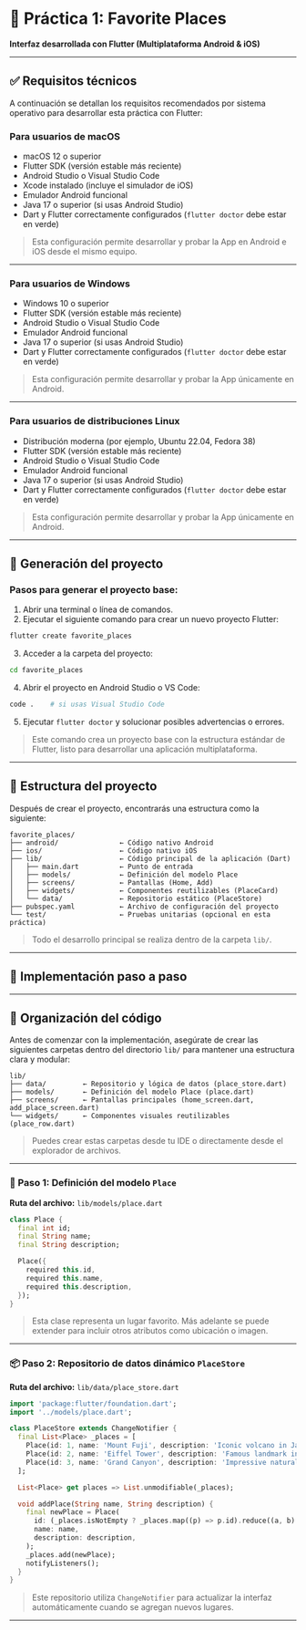 # 📘 Práctica 1: Favorite Places

**Interfaz desarrollada con Flutter (Multiplataforma Android & iOS)**

---

## ✅ Requisitos técnicos

A continuación se detallan los requisitos recomendados por sistema operativo para desarrollar esta práctica con Flutter:

### Para usuarios de macOS

* macOS 12 o superior
* Flutter SDK (versión estable más reciente)
* Android Studio o Visual Studio Code
* Xcode instalado (incluye el simulador de iOS)
* Emulador Android funcional
* Java 17 o superior (si usas Android Studio)
* Dart y Flutter correctamente configurados (`flutter doctor` debe estar en verde)

> Esta configuración permite desarrollar y probar la App en Android e iOS desde el mismo equipo.

---

### Para usuarios de Windows

* Windows 10 o superior
* Flutter SDK (versión estable más reciente)
* Android Studio o Visual Studio Code
* Emulador Android funcional
* Java 17 o superior (si usas Android Studio)
* Dart y Flutter correctamente configurados (`flutter doctor` debe estar en verde)

> Esta configuración permite desarrollar y probar la App únicamente en Android.

---

### Para usuarios de distribuciones Linux

* Distribución moderna (por ejemplo, Ubuntu 22.04, Fedora 38)
* Flutter SDK (versión estable más reciente)
* Android Studio o Visual Studio Code
* Emulador Android funcional
* Java 17 o superior (si usas Android Studio)
* Dart y Flutter correctamente configurados (`flutter doctor` debe estar en verde)

> Esta configuración permite desarrollar y probar la App únicamente en Android.

---

## 🧰 Generación del proyecto

### Pasos para generar el proyecto base:

1. Abrir una terminal o línea de comandos.
2. Ejecutar el siguiente comando para crear un nuevo proyecto Flutter:

```bash
flutter create favorite_places
```

3. Acceder a la carpeta del proyecto:

```bash
cd favorite_places
```

4. Abrir el proyecto en Android Studio o VS Code:

```bash
code .    # si usas Visual Studio Code
```

5. Ejecutar `flutter doctor` y solucionar posibles advertencias o errores.

> Este comando crea un proyecto base con la estructura estándar de Flutter, listo para desarrollar una aplicación multiplataforma.

---

## 📁 Estructura del proyecto

Después de crear el proyecto, encontrarás una estructura como la siguiente:

```
favorite_places/
├── android/               ← Código nativo Android
├── ios/                   ← Código nativo iOS
├── lib/                   ← Código principal de la aplicación (Dart)
│   ├── main.dart          ← Punto de entrada
│   ├── models/            ← Definición del modelo Place
│   ├── screens/           ← Pantallas (Home, Add)
│   ├── widgets/           ← Componentes reutilizables (PlaceCard)
│   └── data/              ← Repositorio estático (PlaceStore)
├── pubspec.yaml           ← Archivo de configuración del proyecto
└── test/                  ← Pruebas unitarias (opcional en esta práctica)
```

> Todo el desarrollo principal se realiza dentro de la carpeta `lib/`.

---

## 🚀 Implementación paso a paso

---

## 📁 Organización del código

Antes de comenzar con la implementación, asegúrate de crear las siguientes carpetas dentro del directorio `lib/` para mantener una estructura clara y modular:

```
lib/
├── data/         ← Repositorio y lógica de datos (place_store.dart)
├── models/       ← Definición del modelo Place (place.dart)
├── screens/      ← Pantallas principales (home_screen.dart, add_place_screen.dart)
└── widgets/      ← Componentes visuales reutilizables (place_row.dart)
```

> Puedes crear estas carpetas desde tu IDE o directamente desde el explorador de archivos.

---

### 🧱 Paso 1: Definición del modelo `Place`

**Ruta del archivo:**
`lib/models/place.dart`

```dart
class Place {
  final int id;
  final String name;
  final String description;

  Place({
    required this.id,
    required this.name,
    required this.description,
  });
}
```

> Esta clase representa un lugar favorito. Más adelante se puede extender para incluir otros atributos como ubicación o imagen.

---

### 📦 Paso 2: Repositorio de datos dinámico `PlaceStore`

**Ruta del archivo:**
`lib/data/place_store.dart`

```dart
import 'package:flutter/foundation.dart';
import '../models/place.dart';

class PlaceStore extends ChangeNotifier {
  final List<Place> _places = [
    Place(id: 1, name: 'Mount Fuji', description: 'Iconic volcano in Japan'),
    Place(id: 2, name: 'Eiffel Tower', description: 'Famous landmark in Paris'),
    Place(id: 3, name: 'Grand Canyon', description: 'Impressive natural formation in the USA'),
  ];

  List<Place> get places => List.unmodifiable(_places);

  void addPlace(String name, String description) {
    final newPlace = Place(
      id: (_places.isNotEmpty ? _places.map((p) => p.id).reduce((a, b) => a > b ? a : b) : 0) + 1,
      name: name,
      description: description,
    );
    _places.add(newPlace);
    notifyListeners();
  }
}
```

> Este repositorio utiliza `ChangeNotifier` para actualizar la interfaz automáticamente cuando se agregan nuevos lugares.

---

